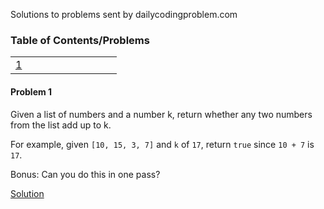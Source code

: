 Solutions to problems sent by dailycodingproblem.com

### Table of Contents/Problems 

|||||||||||
|---|---|---|---|---|---|---|---|---|---|
|[1](#problem-1)||||||||||



#### Problem 1

Given a list of numbers and a number k, return whether any two numbers from the list add up to k.

For example, given `[10, 15, 3, 7]` and `k` of `17`, return `true` since `10 + 7` is `17`.

Bonus: Can you do this in one pass?

[Solution](solutions/problem-0001.py)